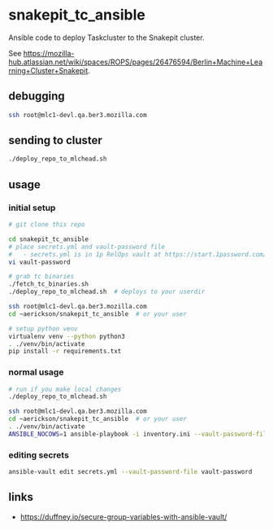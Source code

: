 # snakepit_tc_ansible

Ansible code to deploy Taskcluster to the Snakepit cluster.

See https://mozilla-hub.atlassian.net/wiki/spaces/ROPS/pages/26476594/Berlin+Machine+Learning+Cluster+Snakepit.

## debugging

```bash
ssh root@mlc1-devl.qa.ber3.mozilla.com
```

## sending to cluster

```bash
./deploy_repo_to_mlchead.sh
```

## usage

### initial setup

```bash
# git clone this repo

cd snakepit_tc_ansible
# place secrets.yml and vault-password file
#   - secrets.yml is in 1p RelOps vault at https://start.1password.com/open/i?a=NBK7D7DZW5BBBFYVCOK55GXMOE&v=ioli2lam7ekxzqw27oejuds6cu&i=64e3yhj2ddlqtui5cutpsezvza&h=mozilla.1password.com
vi vault-password

# grab tc binaries
./fetch_tc_binaries.sh
./deploy_repo_to_mlchead.sh  # deploys to your userdir

ssh root@mlc1-devl.qa.ber3.mozilla.com
cd ~aerickson/snakepit_tc_ansible  # or your user

# setup python venv
virtualenv venv --python python3
. ./venv/bin/activate
pip install -r requirements.txt
```

### normal usage

```bash
# run if you make local changes
./deploy_repo_to_mlchead.sh

ssh root@mlc1-devl.qa.ber3.mozilla.com
cd ~aerickson/snakepit_tc_ansible  # or your user
. ./venv/bin/activate
ANSIBLE_NOCOWS=1 ansible-playbook -i inventory.ini --vault-password-file=vault-password snakepit_tc_workers.yml
```

### editing secrets

```bash
ansible-vault edit secrets.yml --vault-password-file vault-password
```

## links

- https://duffney.io/secure-group-variables-with-ansible-vault/
